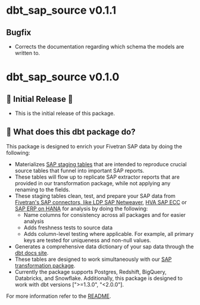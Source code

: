 # dbt_sap_source v0.1.1
## Bugfix
- Corrects the documentation regarding which schema the models are written to.

# dbt_sap_source v0.1.0
## 🎉 Initial Release 🎉
- This is the initial release of this package. 

## 📣 What does this dbt package do?
This package is designed to enrich your Fivetran SAP data by doing the following:

- Materializes [SAP staging tables](https://fivetran.github.io/dbt_sap_source/#!/overview/sap_source/models/?g_v=1&g_e=seeds) that are intended to reproduce crucial source tables that funnel into important SAP reports.
- These tables will flow up to replicate SAP extractor reports that are provided in our transformation package, while not applying any renaming to the fields.
- These staging tables clean, test, and prepare your SAP data from [Fivetran's SAP connectors, like LDP SAP Netweaver](https://fivetran.com/docs/local-data-processing/requirements/source-and-target-requirements/sap-netweaver-requirements), [HVA SAP ECC](https://fivetran.com/docs/databases/sap-erp/high-volume-agent/hva-sap-ecc-hana) or [SAP ERP on HANA](https://fivetran.com/docs/databases/sap-erp/sap-erp-hana) for analysis by doing the following:
  - Name columns for consistency across all packages and for easier analysis
  - Adds freshness tests to source data
  - Adds column-level testing where applicable. For example, all primary keys are tested for uniqueness and non-null values.
- Generates a comprehensive data dictionary of your sap data through the [dbt docs site](https://fivetran.github.io/dbt_sap_source/).
- These tables are designed to work simultaneously with our [SAP transformation package](https://github.com/fivetran/dbt_sap).
- Currently the package supports Postgres, Redshift, BigQuery, Databricks, and Snowflake. Additionally, this package is designed to work with dbt versions [">=1.3.0", "<2.0.0"].

For more information refer to the [README](https://github.com/fivetran/dbt_sap_source/blob/main/README.md).
